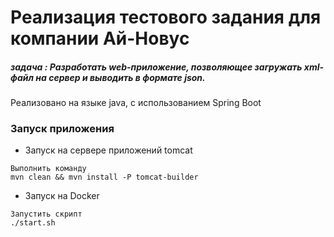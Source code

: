# Реализация тестового задания для компании Ай-Новус
##### задача : Разработать web-приложение, позволяющее загружать xml-файл на сервер и выводить в формате json.

Реализовано на языке java, с использованием Spring Boot

### Запуск приложения

- Запуск на сервере приложений tomcat

```
Выполнить команду 
mvn clean && mvn install -P tomcat-builder
``` 

- Запуск на Docker

```
Запустить скрипт 
./start.sh
```
